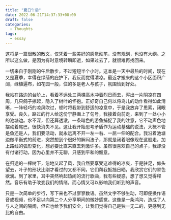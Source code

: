 ```yaml
---
title: "夏日午后"
date: 2022-06-21T14:37:33+08:00
draft: false
categories:
  - Thoughts
tags:
  - essay
---
```


这将是一篇很散的散文，仅凭着一些美好的感觉动笔，没有规划，也没有大纲。之所以这么做，是因为有时意境转瞬即逝，如果过去了，就很难再找回来。

一切来自于刚刚的午后散步，不过短短半个小时。这本是一天中最热的时间，现在又是夏季，幸得在绿荫的庇护下，我反而觉得清凉。最近才搬来的这个小区面积广阔，绿植遍布，如花园一般，住的多是老人与孩子，氛围恰到好处。

我站在路边的台阶上，看着不远处三两棵高木冲着烈日而去，泻出一片阴凉在四周，几只鸽子掠起，隐入了树叶的怀抱。正好奇自己何以将鸟儿的动作看得如此清晰，一阵轻巧的凉风吹过，顿时将我带到舒适的凉意中，于是我放弃了思索，闭眼享受。良久，路过的行人给这份宁静画上了句号，我接着向前走，来到了一处小小的池塘边。水不深，但还算透澈，一条暗色的游鱼捕捉了我的注意，它不动声色地摆动着尾巴，很快消失不见。这让我开始思考矛盾作为运动基础的说法，大概不管是鱼还是人，我们要活动，就永远离不开一左一右、一屈一伸的配合。我沿着池塘边做平衡式的前进，突然想到个很好的解闷法子，那就是闭着眼像现在这般走，加上路线的弧形变化，想必要比直来直去刺激许多。虽然很喜欢自己的点子，我却没有付诸行动，因为心里并不无聊，只感到平和的惬意。

在归途的一棵树下，忽地又起了风，我自然要享受这难得的凉爽，于是驻足，仰头望去，叶子的形状比刚才看过的又都不同，它们帮我抵挡日晒，我欣赏它们的翠色欲滴。到了家里，耳中突然响起热闹的流行歌曲，我有些疑惑，想了想又觉得释然。音乐有助于改变我们的情绪，而心情又可以影响我们听到的声音。

只是一次简单的步行，写下来也不过寥寥数语。虽然文字不够生动，可即便换作语音或视频，也不足以向第二个人分享瞬间的微妙感觉。这像是一条鸿沟，造成了人与人之间的隔阂，但它也给予我们安全，让我们觉得自己是独一无二的，更感到无比的自由。
